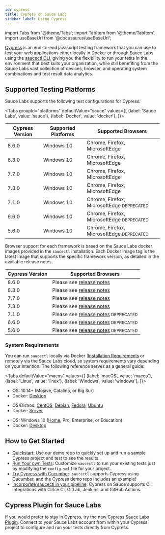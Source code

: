 ```yaml
---
id: cypress
title: Cypress on Sauce Labs
sidebar_label: Using Cypress
---
```


import Tabs from '@theme/Tabs';
import TabItem from '@theme/TabItem';
import useBaseUrl from '@docusaurus/useBaseUrl';

 [Cypress](https://docs.cypress.io/guides/overview/why-cypress.html) is an end-to-end javascript testing framework that you can use to test your web applications either locally in Docker or through Sauce Labs using the [saucectl CLI](/testrunner-toolkit/saucectl), giving you the flexibility to run your tests in the environment that best suits your organization, while still benefiting from the Sauce Labs vast collection of devices, browser, and operating system combinations and test result data analytics.

## Supported Testing Platforms

 Sauce Labs supports the following test configurations for Cypress:

 <Tabs
   groupId="platforms"
   defaultValue="sauce"
   values={[
     {label: 'Sauce Labs', value: 'sauce'},
     {label: 'Docker', value: 'docker'},
   ]}>

 <TabItem value="sauce">

 |Cypress Version|Supported Platforms|Supported Browsers|
 |-----|-----|-----|
 |8.6.0|Windows 10|Chrome, Firefox, MicrosoftEdge|
 |8.3.0|Windows 10|Chrome, Firefox, MicrosoftEdge|
 |7.7.0|Windows 10|Chrome, Firefox, MicrosoftEdge|
 |7.3.0|Windows 10|Chrome, Firefox, MicrosoftEdge|
 |7.1.0|Windows 10|Chrome, Firefox, MicrosoftEdge  <small><span className="sauceGold">DEPRECATED</span></small> |
 |6.6.0|Windows 10|Chrome, Firefox, MicrosoftEdge  <small><span className="sauceGold">DEPRECATED</span></small> |
 |5.6.0|Windows 10|Chrome, Firefox, MicrosoftEdge  <small><span className="sauceGold">DEPRECATED</span></small> |

 </TabItem>
 <TabItem value="docker">

 Browser support for each framework is based on the Sauce Labs docker images provided in the `saucectl` installation. Each Docker image tag is the latest image that supports the specific framework version, as detailed in the available release notes.

 |Cypress Version|Supported Browsers|
 |----|----|
 |8.6.0|Please see [release notes](https://github.com/saucelabs/sauce-cypress-runner/releases/tag/v7.4.0)|
 |8.3.0|Please see [release notes](https://github.com/saucelabs/sauce-cypress-runner/releases/tag/v7.3.1)|
 |7.7.0|Please see [release notes](https://github.com/saucelabs/sauce-cypress-runner/releases/tag/v7.2.3)|
 |7.3.0|Please see [release notes](https://github.com/saucelabs/sauce-cypress-runner/releases/tag/v7.1.0)|
 |7.1.0|Please see [release notes](https://github.com/saucelabs/sauce-cypress-runner/releases/tag/v7.0.3)  <small><span className="sauceGold">DEPRECATED</span></small> |
 |6.6.0|Please see [release notes](https://github.com/saucelabs/sauce-cypress-runner/releases/tag/v6.0.1)  <small><span className="sauceGold">DEPRECATED</span></small> |
 |5.6.0|Please see [release notes](https://github.com/saucelabs/sauce-cypress-runner/releases/tag/v5.9.1)  <small><span className="sauceGold">DEPRECATED</span></small> |

</TabItem>
</Tabs>


### System Requirements

You can run `saucectl` locally via Docker ([Installation Requirements](https://docs.docker.com/engine/install/#supported-platforms) or remotely via the Sauce Labs cloud, so system requirements vary depending on your intention. The following reference serves as a general guide:

<Tabs
  defaultValue="macos"
  values={[
    {label: 'macOS', value: 'macos'},
    {label: 'Linux', value: 'linux'},
    {label: 'Windows', value: 'windows'},
  ]}>

<TabItem value="macos">

* OS: 10.14+ (Mojave, Catalina, or Big Sur)
* Docker: [Desktop](https://docs.docker.com/docker-for-mac/install/)

</TabItem>
<TabItem value="linux">

* OS/Distros: [CentOS](https://docs.docker.com/engine/install/centos/), [Debian](https://docs.docker.com/engine/install/debian/), [Fedora](https://docs.docker.com/engine/install/fedora/), [Ubuntu](https://docs.docker.com/engine/install/ubuntu/)
* Docker: [Server](https://docs.docker.com/engine/install/#server)

</TabItem>
<TabItem value="windows">

* OS: Windows 10 ([Home](https://docs.docker.com/docker-for-windows/install-windows-home/), Pro, Enterprise, or Education)
* Docker: [Desktop](https://docs.docker.com/docker-for-windows/install/)

</TabItem>
</Tabs>


## How to Get Started

* [Quickstart](/web-apps/automated-testing/cypress/quickstart): Use our demo repo to quickly set up and run a sample Cypress project and test to see the results.
* [Run Your own Tests](/testrunner-toolkit/configuration/cypress): Customize `saucectl` to run your existing tests just by modifying the `config.yml` file for your project.
* [Try Cypress with Cucumber](https://github.com/saucelabs/saucectl-cypress-example/tree/master/examples/cucumber):
`saucectl` supports Cypress using Cucumber, and the Cypress demo repo includes an example!
* [Incorporate saucectl in your pipeline](/testrunner-toolkit/integrations): Cypress on Sauce supports CI integrations with Cirlce CI, GitLab, Jenkins, and GitHub Actions.


## Cypress Plugin for Sauce Labs

If you would prefer to stay in Cypress, try the new [Cypress Sauce Labs Plugin](https://github.com/saucelabs/sauce-cypress-plugin). Connect to your Sauce Labs account from within your Cypress project to configure and run your tests directly from Cypress.
